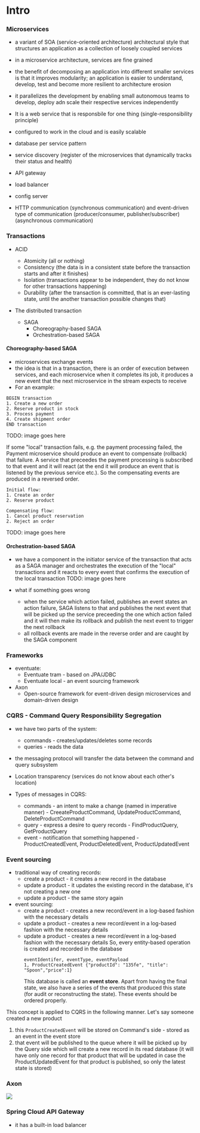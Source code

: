 # Intro

### Microservices

- a variant of SOA (service-oriented architecture) architectural style that structures an application as a collection of loosely coupled services
- in a microservice architecture, services are fine grained
- the benefit of decomposing an application into different smaller services is that it improves modularity; an application is easier to understand, develop, test and become more resilient to architecture erosion
- it parallelizes the development by enabling small autonomous teams to develop, deploy adn scale their respective services independently

- It is a web service that is responsbile for one thing (single-responsibility principle)
- configured to work in the cloud and is easily scalable
- database per service pattern
- service discovery (register of the microservices that dynamically tracks their status and health)
- API gateway
- load balancer
- config server

- HTTP communication (synchronous communication) and event-driven type of communication (producer/consumer, publisher/subscriber) (asynchronous communication)

### Transactions

- ACID

  - Atomicity (all or nothing)
  - Consistency (the data is in a consistent state before the transaction starts and after it finishes)
  - Isolation (transactions appear to be independent, they do not know for other transactions happening)
  - Durability (after the transaction is committed, that is an ever-lasting state, until the another transaction possible changes that)

- The distributed transaction
  - SAGA
    - Choreography-based SAGA
    - Orchestration-based SAGA

#### Choreography-based SAGA

- microservices exchange events
- the idea is that in a transaction, there is an order of execution between services, and each microservice when it completes its job, it produces a new event that the next microservice in the stream expects to receive
- For an example:

```
BEGIN transaction
1. Create a new order
2. Reserve product in stock
3. Process payment
4. Create shipment order
END transaction
```

TODO: image goes here
![]()

If some "local" transaction fails, e.g. the payment processing failed, the Payment microservice should produce an event to compensate (rollback) that failure. A service that preceedes the payment processing is subscribed to that event and it will react (at the end it will produce an event that is listened by the previous service etc.). So the compensating events are produced in a reversed order.

```
Initial flow:
1. Create an order
2. Reserve product
```

```
Compensating flow:
1. Cancel product reservation
2. Reject an order
```

TODO: image goes here
![]()

#### Orchestration-based SAGA

- we have a component in the initiator service of the transaction that acts as a SAGA manager and orchestrates the execution of the "local" transactions and it reacts to every event that confirms the execution of the local transaction
  TODO: image goes here
  ![]()

- what if something goes wrong
  - when the service which action failed, publishes an event states an action failure, SAGA listens to that and publishes the next event that will be picked up the service preceeding the one which action failed and it will then make its rollback and publish the next event to trigger the next rollback
  - all rollback events are made in the reverse order and are caught by the SAGA component

### Frameworks

- eventuate:
  - Eventuate tram - based on JPA/JDBC
  - Eventuate local - an event sourcing framework
- Axon
  - Open-source framework for event-driven design microservices and domain-driven design

### CQRS - Command Query Responsibility Segregation

- we have two parts of the system:
  - commands - creates/updates/deletes some records
  - queries - reads the data
- the messaging protocol will transfer the data between the command and query subsystem
- Location transparency (services do not know about each other's location)

- Types of messages in CQRS:
  - commands - an intent to make a change (named in imperative manner) - CreeateProductCommand, UpdateProductCommand, DeleteProductCommand
  - query - express a desire to query records - FindProductQuery, GetProductQuery
  - event - notification that something happened - ProductCreatedEvent, ProductDeletedEvent, ProductUpdatedEvent

### Event sourcing

- traditional way of creating records:
  - create a product - it creates a new record in the database
  - update a product - it updates the existing record in the database, it's not creating a new one
  - update a product - the same story again
- event sourcing:
  - create a product - creates a new record/event in a log-based fashion with the necessary details
  - update a product - creates a new record/event in a log-based fashion with the necessary details
  - update a product - creates a new record/event in a log-based fashion with the necessary details
    So, every entity-based operation is created and recorded in the database
    ```
    eventIdentifer, eventType, eventPayload
    1, ProductCreatedEvent {"productId": "135fe", "title": "Spoon","price":1}
    ```
    This database is called an **event store**. Apart from having the final state, we also have a series of the events that produced this state (for audit or reconstructing the state). These events should be ordered properly.

This concept is applied to CQRS in the following manner. Let's say someone created a new product

1. this `ProductCreatedEvent` will be stored on Command's side - stored as an event in the event store
2. that event will be published to the queue where it will be picked up by the Query side which will create a new record in its read database (it will have only one record for that product that will be updated in case the ProductUpdatedEvent for that product is published, so only the latest state is stored)

### Axon

![](images/axon.avif)

### Spring Cloud API Gateway

- it has a built-in load balancer
